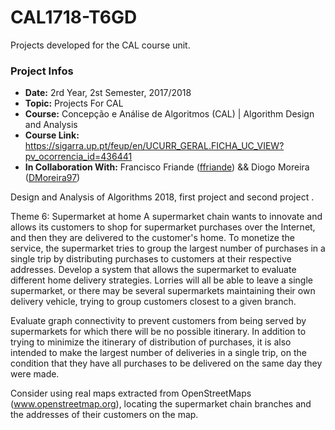 # CAL1718-T6GD
Projects developed for the CAL course unit.

### Project Infos
* **Date:** 2rd Year, 2st Semester, 2017/2018
* **Topic:** Projects For CAL
* **Course:** Concepção e Análise de Algoritmos (CAL) | Algorithm Design and Analysis
* **Course Link:** https://sigarra.up.pt/feup/en/UCURR_GERAL.FICHA_UC_VIEW?pv_ocorrencia_id=436441
* **In Collaboration With:** Francisco Friande ([ffriande](https://github.com/ffriande))  &&  Diogo Moreira ([DMoreira97](https://github.com/DMoreira97))


Design and Analysis of Algorithms 2018, first project and second project .

Theme 6: Supermarket at home
A supermarket chain wants to innovate and allows its customers to shop for supermarket purchases over the Internet, and then they are delivered to the customer's home. To monetize the service, the supermarket tries to group the largest number of purchases in a single trip by distributing purchases to customers at their respective addresses. 
Develop a system that allows the supermarket to evaluate different home delivery strategies. Lorries will all be able to leave a single supermarket, or there may be several supermarkets maintaining their own delivery vehicle, trying to group customers closest to a given branch.

Evaluate graph connectivity to prevent customers from being served by supermarkets for which there will be no possible itinerary. In addition to trying to minimize the itinerary of distribution of purchases, it is also intended to make the largest number of deliveries in a single trip, on the condition that they have all purchases to be delivered on the same day they were made.

Consider using real maps extracted from OpenStreetMaps (www.openstreetmap.org), locating the supermarket chain branches and the addresses of their customers on the map.

